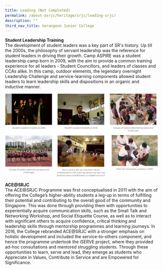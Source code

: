 ```yaml
---
title: Leading (Not Completed)
permalink: /about-asrjc/heritage/srjc/leading-srjc/
description: ""
third_nav_title: Serangoon Junior College
---
```

**Student Leadership Training**  
The development of student leaders was a key part of SR's history. Up till the 2000s, the philosophy of servant leadership was the reference for student leaders in driving their growth. Camp ASPIRE was a student leadership camp born in 2009, with the aim to provide a common training experience for all leaders - Student Councillors, and leaders of classes and CCAs alike. In this camp, outdoor elements, the legendary overnight Leadership Challenge and service-learning components allowed student leaders to learn leadership skills and dispositions in an organic and inductive manner.

![](/images/SRJC%20-%20Leading.jpg)

**ACE@SRJC**  
The ACE@SRJC Programme was first conceptualised in 2011 with the aim of offering the College’s higher-ability students a leg-up in terms of fulfilling their potential and contributing to the overall good of the community and Singapore. This was done through providing them with opportunities to experientially acquire communication skills, such as the Small Talk and Networking Workshop, and Social Etiquette Course, as well as to interact with significant others to acquire confidence, critical thinking and leadership skills through mentorship programmes and learning journeys. In 2016, the College rebranded ACE@SRJC with a stronger emphasis on holistic development and included the service-to-others component, and hence the programme undertook the iSERVE project, where they provided ad-hoc consultations and mentored struggling students. Through these opportunities to learn, serve and lead, they emerge as students who Appreciate in Values, Contribute in Service and are Empowered for Significance.

